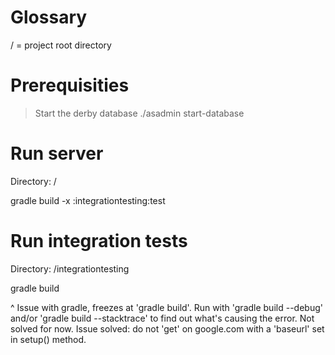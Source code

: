 # Glossary

/ = project root directory

# Prerequisities

> Start the derby database
./asadmin start-database

# Run server

Directory: /

gradle build -x :integrationtesting:test

# Run integration tests

Directory: /integrationtesting

gradle build

^ Issue with gradle, freezes at 'gradle build'.
Run with 'gradle build --debug' and/or 'gradle build --stacktrace' to find out what's causing the error. Not solved for now.
Issue solved: do not 'get' on google.com with a 'baseurl' set in setup() method.
